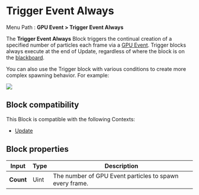 # Trigger Event Always

Menu Path : **GPU Event > Trigger Event Always**

The **Trigger Event Always** Block triggers the continual creation of a specified number of particles each frame via a [GPU Event](Context-GPUEvent.md). Trigger blocks always execute at the end of Update, regardless of where the block is on the [blackboard](Blackboard.md).

 

You can also use the Trigger block with various conditions to create more complex spawning behavior. For example:

![](Images/Block-TriggerEventAlwaysExample.png)

## Block compatibility

This Block is compatible with the following Contexts:

- [Update](Context-Update.md)

## Block properties

| **Input** | **Type** | **Description**                                         |
| --------- | -------- | ------------------------------------------------------- |
| **Count** | Uint     | The number of GPU Event particles to spawn every frame. |